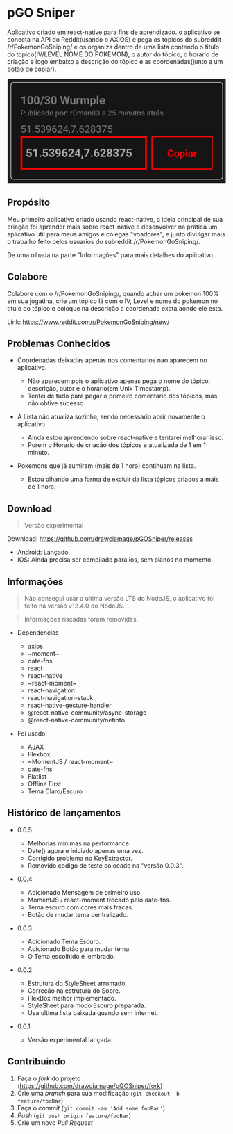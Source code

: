 # pGO Sniper

Aplicativo criado em react-native para fins de aprendizado. o aplicativo se conecta na API do Reddit(usando o AXIOS) e pega os tópicos do subreddit /r/PokemonGoSniping/ e os organiza dentro de uma lista contendo o titulo do topico(IV/LEVEL  NOME DO POKEMON), o autor do tópico, o horario de criação e logo embaixo a descrição do tópico e as coordenadas(junto a um botão de copiar).

![imagem](img.png?raw=true)

## Propósito

Meu primeiro aplicativo criado usando react-native, a ideia principal de sua criação foi aprender mais sobre react-native e desenvolver na prática um aplicativo util para meus amigos e colegas "voadores", e junto divulgar mais o trabalho feito pelos usuarios do subreddit /r/PokemonGoSniping/.

De uma olhada na parte "Informações" para mais detalhes do aplicativo.

## Colabore

Colabore com o /r/PokemonGoSniping/, quando achar um pokemon 100% em sua jogatina, crie um tópico lá com o IV, Level e nome do pokemon no titulo do tópico e coloque na descrição a coordenada exata aonde ele esta.

Link: https://www.reddit.com/r/PokemonGoSniping/new/

## Problemas Conhecidos

* Coordenadas deixadas apenas nos comentarios nao aparecem no aplicativo.
	* Não aparecem pois o aplicativo apenas pega o nome do tópico, descrição, autor e o horario(em Unix Timestamp).
	* Tentei de tudo para pegar o primeiro comentario dos tópicos, mas não obtive sucesso.

* A Lista não atualiza sozinha, sendo necessario abrir novamente o aplicativo.
	* Ainda estou aprendendo sobre react-native e tentarei melhorar isso.
	* Porem o Horario de criação dos tópicos e atualizada de 1 em 1 minuto.

* Pokemons que já sumiram (mais de 1 hora) continuam na lista.
	* Estou olhando uma forma de excluir da lista tópicos criados a mais de 1 hora.

## Download

> Versão experimental

Download: https://github.com/drawciamage/pGOSniper/releases

* Android: Lançado.
* IOS: Ainda precisa ser compilado para ios, sem planos no momento.

## Informações

> Não consegui usar a ultima versão LTS do NodeJS, o aplicativo foi feito na versão v12.4.0 do NodeJS.

> Informações riscadas foram removidas. 

* Dependencias
	* axios
	* ~moment~
	* date-fns
	* react
	* react-native
	* ~react-moment~
	* react-navigation
	* react-navigation-stack
	* react-native-gesture-handler
	* @react-native-community/async-storage
	* @react-native-community/netinfo

* Foi usado:
	* AJAX
	* Flexbox
	* ~MomentJS / react-moment~
	* date-fns
	* Flatlist
	* Offline First
	* Tema Claro/Escuro

## Histórico de lançamentos

* 0.0.5
	* Melhorias minimas na performance.
	* Date() agora e iniciado apenas uma vez.
	* Corrigido problema no KeyExtractor.
	* Removido codigo de teste colocado na "versão 0.0.3".

* 0.0.4
	* Adicionado Mensagem de primeiro uso.
	* MomentJS / react-moment trocado pelo date-fns.
	* Tema escuro com cores mais fracas.
	* Botão de mudar tema centralizado.

* 0.0.3
	* Adicionado Tema Escuro.
	* Adicionado Botão para mudar tema.
	* O Tema escolhido é lembrado.

* 0.0.2
	* Estrutura do StyleSheet arrumado.
	* Correção na estrutura do Sobre.
	* FlexBox melhor implementado.
	* StyleSheet para modo Escuro preparada.
	* Usa ultima lista baixada quando sem internet.

* 0.0.1
    * Versão experimental lançada.

## Contribuindo

1. Faça o _fork_ do projeto (<https://github.com/drawciamage/pGOSniper/fork>)
2. Crie uma _branch_ para sua modificação (`git checkout -b feature/fooBar`)
3. Faça o _commit_ (`git commit -am 'Add some fooBar'`)
4. _Push_ (`git push origin feature/fooBar`)
5. Crie um novo _Pull Request_
